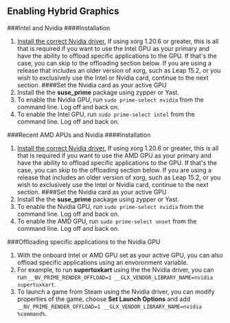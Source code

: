 ## Enabling Hybrid Graphics
###Intel and Nvidia
####Installation
1. [Install the correct Nvidia driver.](/install_proprietary.md) If using xorg 1.20.6 or greater, this is all that is required if you want to use the Intel GPU as your primary and have the ability to offload specific applications to the GPU. If that's the case, you can skip to the offloading section below. If you are using a release that includes an older version of xorg, such as Leap 15.2, or you wish to exclusively use the Intel or Nvidia card, continue to the next section.
####Set the Nvidia card as your active GPU
1. Install the the __suse_prime__ package using zypper or Yast.
2. To enable the Nvidia GPU, run `sudo prime-select nvidia` from the command line. Log off and back on.
3. To enable the Intel GPU, run `sudo prime-select intel` from the command line. Log off and back on.

###Recent AMD APUs and Nvidia
####Installation
1. [Install the correct Nvidia driver.](/install_proprietary.md) If using xorg 1.20.6 or greater, this is all that is required if you want to use the AMD GPU as your primary and have the ability to offload specific applications to the GPU. If that's the case, you can skip to the offloading section below. If you are using a release that includes an older version of xorg, such as Leap 15.2, or you wish to exclusively use the Intel or Nvidia card, continue to the next section.
####Set the Nvidia card as your active GPU
1. Install the the __suse_prime__ package using zypper or Yast.
2. To enable the Nvidia GPU, run `sudo prime-select nvidia` from the command line. Log off and back on.
3. To enable the AMD GPU, run `sudo prime-select unset` from the command line. Log off and back on.

###Offloading specific applications to the Nvidia GPU
1. With the onboard Intel or AMD GPU set as your active GPU, you can also offload specific applications using an envoronment variable.
2. For example, to run __supertuxkart__ using the the Nvidia driver, you can run `__NV_PRIME_RENDER_OFFLOAD=1 __GLX_VENDOR_LIBRARY_NAME=nvidia supertuxkart`.
3. To launch a game from Steam using the Nvidia driver, you can modify properties of the game, choose __Set Launch Options__ and add `__NV_PRIME_RENDER_OFFLOAD=1 __GLX_VENDOR_LIBRARY_NAME=nvidia %command%`.